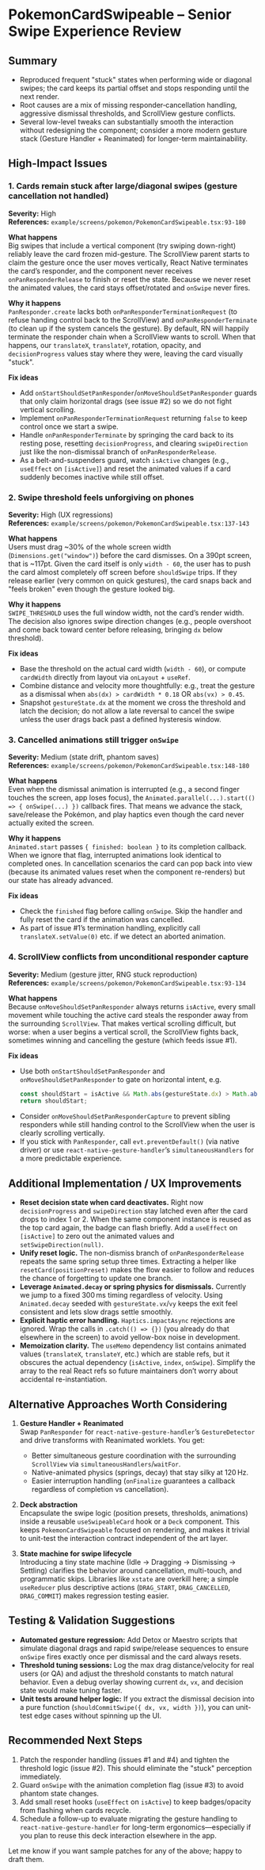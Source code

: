 # PokemonCardSwipeable – Senior Swipe Experience Review

## Summary
- Reproduced frequent "stuck" states when performing wide or diagonal swipes; the card keeps its partial offset and stops responding until the next render.
- Root causes are a mix of missing responder‑cancellation handling, aggressive dismissal thresholds, and ScrollView gesture conflicts.
- Several low-level tweaks can substantially smooth the interaction without redesigning the component; consider a more modern gesture stack (Gesture Handler + Reanimated) for longer-term maintainability.

## High-Impact Issues

### 1. Cards remain stuck after large/diagonal swipes (gesture cancellation not handled)
**Severity:** High  
**References:** `example/screens/pokemon/PokemonCardSwipeable.tsx:93-180`

**What happens**  
Big swipes that include a vertical component (try swiping down-right) reliably leave the card frozen mid-gesture. The ScrollView parent starts to claim the gesture once the user moves vertically, React Native terminates the card’s responder, and the component never receives `onPanResponderRelease` to finish or reset the state. Because we never reset the animated values, the card stays offset/rotated and `onSwipe` never fires.

**Why it happens**  
`PanResponder.create` lacks both `onPanResponderTerminationRequest` (to refuse handing control back to the ScrollView) and `onPanResponderTerminate` (to clean up if the system cancels the gesture). By default, RN will happily terminate the responder chain when a ScrollView wants to scroll. When that happens, our `translateX`, `translateY`, rotation, opacity, and `decisionProgress` values stay where they were, leaving the card visually "stuck".

**Fix ideas**  
- Add `onStartShouldSetPanResponder`/`onMoveShouldSetPanResponder` guards that only claim horizontal drags (see issue #2) so we do not fight vertical scrolling.
- Implement `onPanResponderTerminationRequest` returning `false` to keep control once we start a swipe.
- Handle `onPanResponderTerminate` by springing the card back to its resting pose, resetting `decisionProgress`, and clearing `swipeDirection` just like the non-dismissal branch of `onPanResponderRelease`.
- As a belt-and-suspenders guard, watch `isActive` changes (e.g., `useEffect` on `[isActive]`) and reset the animated values if a card suddenly becomes inactive while still offset.

### 2. Swipe threshold feels unforgiving on phones
**Severity:** High (UX regressions)  
**References:** `example/screens/pokemon/PokemonCardSwipeable.tsx:137-143`

**What happens**  
Users must drag ~30% of the whole screen width (`Dimensions.get("window")`) before the card dismisses. On a 390pt screen, that is ~117pt. Given the card itself is only `width - 60`, the user has to push the card almost completely off screen before `shouldSwipe` trips. If they release earlier (very common on quick gestures), the card snaps back and "feels broken" even though the gesture looked big.

**Why it happens**  
`SWIPE_THRESHOLD` uses the full window width, not the card’s render width. The decision also ignores swipe direction changes (e.g., people overshoot and come back toward center before releasing, bringing `dx` below threshold).

**Fix ideas**  
- Base the threshold on the actual card width (`width - 60`), or compute `cardWidth` directly from layout via `onLayout` + `useRef`.
- Combine distance and velocity more thoughtfully: e.g., treat the gesture as a dismissal when `abs(dx) > cardWidth * 0.18` OR `abs(vx) > 0.45`.
- Snapshot `gestureState.dx` at the moment we cross the threshold and latch the decision; do not allow a late reversal to cancel the swipe unless the user drags back past a defined hysteresis window.

### 3. Cancelled animations still trigger `onSwipe`
**Severity:** Medium (state drift, phantom saves)  
**References:** `example/screens/pokemon/PokemonCardSwipeable.tsx:148-180`

**What happens**  
Even when the dismissal animation is interrupted (e.g., a second finger touches the screen, app loses focus), the `Animated.parallel(...).start(() => { onSwipe(...) })` callback fires. That means we advance the stack, save/release the Pokémon, and play haptics even though the card never actually exited the screen.

**Why it happens**  
`Animated.start` passes `{ finished: boolean }` to its completion callback. When we ignore that flag, interrupted animations look identical to completed ones. In cancellation scenarios the card can pop back into view (because its animated values reset when the component re-renders) but our state has already advanced.

**Fix ideas**  
- Check the `finished` flag before calling `onSwipe`. Skip the handler and fully reset the card if the animation was cancelled.
- As part of issue #1’s termination handling, explicitly call `translateX.setValue(0)` etc. if we detect an aborted animation.

### 4. ScrollView conflicts from unconditional responder capture
**Severity:** Medium (gesture jitter, RNG stuck reproduction)  
**References:** `example/screens/pokemon/PokemonCardSwipeable.tsx:93-134`

**What happens**  
Because `onMoveShouldSetPanResponder` always returns `isActive`, every small movement while touching the active card steals the responder away from the surrounding `ScrollView`. That makes vertical scrolling difficult, but worse: when a user begins a vertical scroll, the ScrollView fights back, sometimes winning and cancelling the gesture (which feeds issue #1).

**Fix ideas**  
- Use both `onStartShouldSetPanResponder` and `onMoveShouldSetPanResponder` to gate on horizontal intent, e.g.
  ```ts
  const shouldStart = isActive && Math.abs(gestureState.dx) > Math.abs(gestureState.dy) * 1.1;
  return shouldStart;
  ```
- Consider `onMoveShouldSetPanResponderCapture` to prevent sibling responders while still handing control to the ScrollView when the user is clearly scrolling vertically.
- If you stick with `PanResponder`, call `evt.preventDefault()` (via native driver) or use `react-native-gesture-handler`’s `simultaneousHandlers` for a more predictable experience.

## Additional Implementation / UX Improvements

- **Reset decision state when card deactivates.** Right now `decisionProgress` and `swipeDirection` stay latched even after the card drops to index 1 or 2. When the same component instance is reused as the top card again, the badge can flash briefly. Add a `useEffect` on `[isActive]` to zero out the animated values and `setSwipeDirection(null)`.
- **Unify reset logic.** The non-dismiss branch of `onPanResponderRelease` repeats the same spring setup three times. Extracting a helper like `resetCard(positionPreset)` makes the flow easier to follow and reduces the chance of forgetting to update one branch.
- **Leverage `Animated.decay` or spring physics for dismissals.** Currently we jump to a fixed 300 ms timing regardless of velocity. Using `Animated.decay` seeded with `gestureState.vx`/`vy` keeps the exit feel consistent and lets slow drags settle smoothly.
- **Explicit haptic error handling.** `Haptics.impactAsync` rejections are ignored. Wrap the calls in `.catch(() => {})` (you already do that elsewhere in the screen) to avoid yellow-box noise in development.
- **Memoization clarity.** The `useMemo` dependency list contains animated values (`translateX`, `translateY`, etc.) which are stable refs, but it obscures the actual dependency (`isActive`, `index`, `onSwipe`). Simplify the array to the real React refs so future maintainers don’t worry about accidental re-instantiation.

## Alternative Approaches Worth Considering

1. **Gesture Handler + Reanimated**  
   Swap `PanResponder` for `react-native-gesture-handler`’s `GestureDetector` and drive transforms with Reanimated worklets. You get:
   - Better simultaneous gesture coordination with the surrounding `ScrollView` via `simultaneousHandlers`/`waitFor`.
   - Native-animated physics (springs, decay) that stay silky at 120 Hz.
   - Easier interruption handling (`onFinalize` guarantees a callback regardless of completion vs cancellation).

2. **Deck abstraction**  
   Encapsulate the swipe logic (position presets, thresholds, animations) inside a reusable `useSwipeableCard` hook or a `Deck` component. This keeps `PokemonCardSwipeable` focused on rendering, and makes it trivial to unit-test the interaction contract independent of the art layer.

3. **State machine for swipe lifecycle**  
   Introducing a tiny state machine (Idle → Dragging → Dismissing → Settling) clarifies the behavior around cancellation, multi-touch, and programmatic skips. Libraries like `xstate` are overkill here; a simple `useReducer` plus descriptive actions (`DRAG_START`, `DRAG_CANCELLED`, `DRAG_COMMIT`) makes regression testing easier.

## Testing & Validation Suggestions

- **Automated gesture regression:** Add Detox or Maestro scripts that simulate diagonal drags and rapid swipe/release sequences to ensure `onSwipe` fires exactly once per dismissal and the card always resets.
- **Threshold tuning sessions:** Log the max drag distance/velocity for real users (or QA) and adjust the threshold constants to match natural behavior. Even a debug overlay showing current `dx`, `vx`, and decision state would make tuning faster.
- **Unit tests around helper logic:** If you extract the dismissal decision into a pure function (`shouldCommitSwipe({ dx, vx, width })`), you can unit-test edge cases without spinning up the UI.

## Recommended Next Steps

1. Patch the responder handling (issues #1 and #4) and tighten the threshold logic (issue #2). This should eliminate the "stuck" perception immediately.
2. Guard `onSwipe` with the animation completion flag (issue #3) to avoid phantom state changes.
3. Add small reset hooks (`useEffect` on `isActive`) to keep badges/opacity from flashing when cards recycle.
4. Schedule a follow-up to evaluate migrating the gesture handling to `react-native-gesture-handler` for long-term ergonomics—especially if you plan to reuse this deck interaction elsewhere in the app.

Let me know if you want sample patches for any of the above; happy to draft them.
